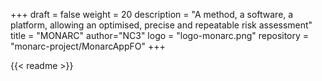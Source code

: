 +++
draft = false
weight = 20
description = "A method, a software, a platform, allowing an optimised, precise and repeatable risk assessment"
title = "MONARC"
author="NC3"
logo = "logo-monarc.png"
repository = "monarc-project/MonarcAppFO"
+++

{{< readme >}}
